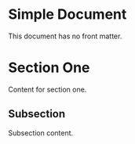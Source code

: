 # Simple Document

This document has no front matter.

# Section One

Content for section one.

## Subsection

Subsection content.
